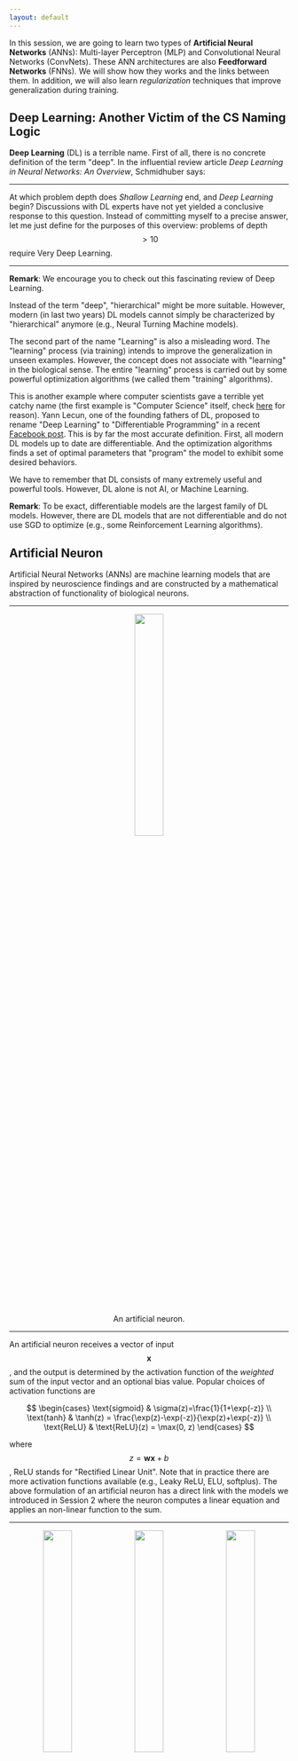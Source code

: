 ```yaml
---
layout: default
---
```


In this session, we are going to learn two types of __Artificial Neural Networks__ (ANNs): Multi-layer Perceptron (MLP) and Convolutional Neural Networks (ConvNets). These ANN architectures are also __Feedforward Networks__ (FNNs). We will show how they works and the links between them. In addition, we will also learn _regularization_ techniques that improve generalization during training.

## Deep Learning: Another Victim of the CS Naming Logic

__Deep Learning__ (DL) is a terrible name. First of all, there is no concrete definition of the term "deep". In the influential review article _Deep Learning in Neural Networks: An Overview_, Schmidhuber says:

---

At which problem depth does _Shallow Learning_ end, and _Deep Learning_ begin? Discussions with DL experts have not yet yielded a conclusive response to this question. Instead of committing myself to a precise answer, let me just define for the purposes of this overview: problems of depth $$>10$$ require Very Deep Learning.

---

__Remark__: We encourage you to check out this fascinating review of Deep Learning.

Instead of the term "deep", "hierarchical" might be more suitable. However, modern (in last two years) DL models cannot simply be characterized by "hierarchical" anymore (e.g., Neural Turning Machine models).

The second part of the name "Learning" is also a misleading word. The "learning" process (via training) intends to improve the generalization in unseen examples. However, the concept does not associate with "learning" in the biological sense. The entire "learning" process is carried out by some powerful optimization algorithms (we called them "training" algorithms).

This is another example where computer scientists gave a terrible yet catchy name (the first example is "Computer Science" itself, check [here](https://ocw.mit.edu/courses/electrical-engineering-and-computer-science/6-001-structure-and-interpretation-of-computer-programs-spring-2005/video-lectures/1a-overview-and-introduction-to-lisp/) for reason). Yann Lecun, one of the founding fathers of DL, proposed to rename "Deep Learning" to "Differentiable
Programming" in a recent [Facebook post](https://www.facebook.com/yann.lecun/posts/10155003011462143). This is by far the most accurate definition. First, all modern DL models up to date are differentiable. And the optimization algorithms finds a set of optimal parameters that "program" the model to exhibit some desired behaviors.

We have to remember that DL consists of many extremely useful and powerful tools. However, DL alone is not AI, or Machine Learning.

__Remark__: To be exact, differentiable models are the largest family of DL models. However, there are DL models that are not differentiable and do not use SGD to optimize (e.g., some Reinforcement Learning algorithms).

## Artificial Neuron

Artificial Neural Networks (ANNs) are machine learning models that are inspired by neuroscience findings and are constructed by a mathematical abstraction of functionality of biological neurons.

---

<div align="center">
    <p><img src="./images/neuron.png" width="32%"></p>
    <p>An artificial neuron.</p>
</div>

---

An artificial neuron receives a vector of input $$\mathbf{x}$$, and the output is determined by the activation function of the _weighted_ sum of the input vector and an optional bias value. Popular choices of activation functions are

$$
\begin{cases}
    \text{sigmoid} & \sigma(z)=\frac{1}{1+\exp(-z)} \\
    \text{tanh} & \tanh(z) = \frac{\exp(z)-\exp(-z)}{\exp(z)+\exp(-z)} \\
    \text{ReLU} & \text{ReLU}(z) = \max(0, z)
\end{cases}
$$

where $$z=\mathbf{w}\mathbf{x}+b$$, ReLU stands for "Rectified Linear Unit". Note that in practice there are more activation functions available (e.g., Leaky ReLU, ELU, softplus). The above formulation of an artificial neuron has a direct link with the models we introduced in Session 2 where the neuron computes a linear equation and applies an non-linear function to the sum.

---

<div align="center">
    <p><img src="./images/sigmoid.jpeg" width="32%">
    <img src="./images/tanh.jpeg" width="32%">
    <img src="./images/relu.jpeg" width="32%"></p>
    <p><b>Left</b>: the Sigmoid function; <b>Middle</b>: the tanh function; <b>Right</b>: the ReLU function.</p>
</div>

---

__Sigmoid function__ was very popular because (a) the function has a range between 0 to 1 so that one can interpret the level of activation to some meaning (e.g., probability, degree of activation); (b) the function is more "biological plausible" than other activation functions for our artificial neuron model. However, in practice, Sigmoid function has some very undesirable properties. One of the greatest issues is that the gradient of the neuron reaches to zero when the activation of the neuron saturates at the tails of the function. When the gradient is
close zero, the parameters that is associated with the neuron can not be effectively updated.

__tanh__ is the scaled and shifted version of the Sigmoid function ($$\tanh(x)=2\sigma(2x)-1$$). This function squashes the function input to the range $$(-1, 1)$$. Compared to the Sigmoid function, the $$\tanh$$ function is zero-centered although it still has the saturation problem. In practice, the $$\tanh$$ function is always preferred to the Sigmoid function.

__ReLU__ becomes very popular in the last few years after the seminal work _ImageNet Classification with Deep Convolutional Neural Networks_ by Alex Krizhevsky, et al. was published in 2014. The function greatly accelerates the training compared to the Sigmoid or $$\tanh$$ functions. Additionally, ReLU is very cheap to compute. The ReLU function has its own problems as well. For example, a neuron may not be activated by any inputs (e.g., always outputs zero) from the entire
dataset if the neuron experienced a large gradient flow. And because the ReLU is an open-ended function, the training may suffer from instability if the network has too many layers.

__Remark__: Although ReLU function is the most-common choice of the activation function, Sigmoid or $$\tanh$$ function have their own market. In particular, they are preferable in Recurrent Neural Networks (RNNs) where the neuron receives feedback signals.

__Remark__: The artificial neuron model is inspired by neuronscience findings and can solve many different problems. However, one should not over-explain its connection with neuroscience because the model can perfectly be analyzed without any neuroscience knowledge.

A group of artificial neurons can be organized into a layer. A layer is the building block of ANNs. Interactions between and within layers shape the dynamics of the neural networks.

## Multi-layer Perceptron

The Multi-layer Perceptron (MLP) network is a canonical Feedforward ANN architecture. Let's firstly define its parent class - FeedForward Neural Network (FNNs) before discussing the MLP networks.

FNNs are a class of ANNs where the computation flows in a single direction: there is no _feedback_ connection between layers. An FNN consists of $$L$$ layers where each layer $$l$$ is defined by its parameters $$\{\mathbf{W}^{l}, \mathbf{b}^{l}\}$$, which are referred to as weights and biases respectively. An activation function $$f^{l}(\cdot)$$ maps the layer input $$\mathbf{h}^{l-1}$$ to layer output $$\mathbf{h}^{l}$$:

$$
\begin{aligned}
    \mathbf{h}^{0} &= \mathbf{x} \\
    \mathbf{y} &= \mathbf{h}^{L} \\
    \mathbf{h}^{l} &= f^{l}\left(\mathbf{h}^{l-1}; \mathbf{W}^{l}, \mathbf{b}^{l}\right),\quad 1\leq l\leq L
\end{aligned}
$$

An alternative view of FNNs is that the network computes a composition of functions (Goodfellow et al., 2016; Poggio et al., 2017):

$$
\mathbf{y}=f^{L}(f^{L-1}(f^{L-2}(\cdots(f^{2}(f^{1}(\mathbf{x})))\cdots)))
$$

Note that the above formulation omits the method of computation between the layer input $$\mathbf{h}^{l-1}$$ and the parameters $$\{\mathbf{W}^{l}, \mathbf{b}^{l}\}$$. In some books, the result before applying the activation function is called _pre-activation_ and denoted as $$\mathbf{z}^{l}$$.

Now, we can describe the MLP network in a similar manner. Suppose the $$l$$-th layer has $$m$$ neurons and $$(l-1)$$-th layer has $$n$$ neurons, and the parameters $$\mathbf{W}^{l}\in\mathbb{R}^{m\times n}$$, $$\mathbf{b}^{l}\in\mathbb{R}^{m}$$. The input activation from $$(l-1)$$-th layer $$\mathbf{h}^{l-1}\in\mathbb{R}^{n}$$, the activation of $$l$$-th layer can be computed by:

$$
\mathbf{h}^{l}=f^{l}\left(\mathbf{W}^{l}\mathbf{h}^{l-1}+\mathbf{b}^{l}\right)
$$

A Keras example is as follows:

```python
x = Dense(100)(x)  # the layer has 100 neuron
x = Activation("relu")(x)  # the activation function is ReLU
```

---

<div align="center">
    <p><img src="./images/mlp-layer.png" width="32%"></p>
    <p>Example of MLP hidden layers.</p>
</div>

---

Conventionally, we call the first layer as the input layer, the last layer as the output layer, and the rest of layers as hidden layers. The input layer has a special array of neurons where each neuron has only one input value, the parameters are fixed as $$\{\mathbf{W}^{1}=\mathbf{I}, \mathbf{b}^{1}=\mathbf{0}\}$$ where $$\mathbf{I}$$ is the identity matrix. The activation function for the first layer is the linear activation $$f^{1}(z)=z$$.

Note that from the architecture point of view, MLP network is a generalization to Linear Regression and Logistic Regression (see [Session 2](./session_02.html)). Linear Regression and Logistic Regression are MLP networks that has two layers. Furthermore, the activation functions of the Linear Regression and Logistic Regression
is $$f(x)=x$$ and $$f(x)=\sigma(x)$$ respectively.

The most profound mathematical argument on the MLP network may be the _Universal Approximation Theorem_. This theorem states that a MLP network with a single hidden layer that contains finite number of neurons can uniformly approximate the target function $$f$$ with arbitrary precision. This theorem was firstly proved by George Cybenko in 1989 for Sigmoid activation functions. This theorem then generated a huge influence on researchers back in the 1990s and early 2000s.
Because a three-layered MLP network is a universal function approximator, researchers refused to go beyond three layers given limited computing resources at the time. However, the theorem does not give any information on how long the network takes to find a good approximation. And in practice, we usually found that it is usually very time costly compared to deeper architectures.

__Remark__: Because the MLP layer densely connects all the neurons between two layers, it is also referred to as Fully-Connected Layer or Dense Layer.

__Remark__: Shun'ichi Amari wrote a brilliant article titled _Neural theory of association and concept-formation_ in 1977. This paper explained how the neural networks can perform unsupervised learning and supervised learning. Amazingly, it also showed how MLP-kind network can be trained via gradient descent.

## Convolutional Nerual Networks

Convolutional Neural Networks (ConvNets) is another type of FNN (Lecun et al., 1998). ConvNets explicitly proposed to work with images. Furthermore, we can show that this model generalizes the MLP networks. ConvNets are largely responsible for the renaissance of neural networks
(Krizhevsky et al., 2012). They have proven to be great architectures for
achieving state-of-the art results on visual recognition tasks, e.g., image and
video recognition (Simonyan & Zisserman, 2014; Szegedy et al., 2015; Ji et al.,
2013), object detection (Ren et al., 2015; Liu et al., 2015) and image caption
generation (Karpathy & Li, 2015; Vinyals et al., 2016). Recent results show
that certain types of ConvNets achieve comparable performance in Natural
Language Processing (NLP) tasks against RNNs (Zhang et al., 2015; Kalchbrenner et al., 2016).

---

<div align="center">
    <p><img src="./images/convnet.png" width="70%"></p>
    <p>ConvNets usually consist of convolution layers, pooling layers and dense layers.</p>
</div>

---

Usually, a ConvNet consists of convolution layers, pooling layers and dense layers. In the following sections, we will discuss them in details.

### Convolution Layer

ConvNets heavily use 2D convolution on 3D tensor. Informally, 2D convolution can be viewed as a filtering process where you have a filter that applies on the input tensor. Let's consider a concrete example where you have a $$6\times 6$$ binary image and a $$3\times 3$$ binary filter. The _valid convolution_ can be performed by using the filter as a sliding window and applying convolution operation at every possible position, the filter and the covered region does an element-wise multiplication and summation. See the
example as follows:

---

<div align="center">
    <p><img src="./images/Convolution_schematic.gif" width="50%"></p>
    <p>2D convolution on a 6x6 binary image with a 3x3 filter. Image Credit: <a href="http://ufldl.stanford.edu/tutorial/supervised/FeatureExtractionUsingConvolution/">UFLDL</a></p>
</div>

---

For example, when the filter is covered the top-left corner, the output value can be computed by

$$
\sum_{i,j}\left[\begin{matrix}
    1 & 1 & 1 \\
    0 & 1 & 0 \\
    0 & 0 & 1
\end{matrix}\right]\odot\left[\begin{matrix}
    1 & 0 & 1 \\
    0 & 1 & 0 \\
    1 & 0 & 1
\end{matrix}\right] = \sum_{i,j}\left[\begin{matrix}
    1 & 0 & 1 \\
    0 & 1 & 0 \\
    0 & 0 & 1
\end{matrix}\right] = 4
$$

More generally, if the input image has the dimension of $$N_{h}\times N_{w}$$ and the filter size is $$K_{h}\times K_{w}$$, the output size of the convolved output is $$(N_{h}-K_{h}+1)\times(N_{w}-K_{w}+1)$$. This convolved output is usually referred to as a _feature map_. Commonly, we call the input of a convolution layer as the _input feature map(s)_ and the output as the _output feature map(s)_.

In the above example, the input binary image has only one _channel_ that means the image is a 2D array. However, a RGB image usually has three _channels_ where these channels represents the red intensity, the green intensity and the blue intensity correspondingly. The mixture of these three channels produces a color image. How can a convolution layer deal with the input that has multiple channels? The answer is that we also give more channels to
the filter. Suppose that the input has $$N_{f}$$ channels (or feature maps), the filter will also have $$K_{n}=N_{f}$$ channels. First, each channel of the filter is applied on the corresponding channel of the input. Second, the convolved outputs of all feature maps are summed along the axis of the channels so that they are combined into one output feature map. A visual example is given as follows

---

<div align="center">
<iframe src="./res/conv-demo/index.html" width="100%" height="700px;" style="border:none;"></iframe>
    <p>Convolution on a 3x7x7 image with two 3x3x3 filters. Image Credit: <a href="http://cs231n.github.io/convolutional-networks/">CS231n</a></p>
</div>

---

In above example, the input feature map is a 3D tensor, and respectively, the filter is also a 3D tensor. In ConvNets, every _convolution layer_ usually has $$K_{m}$$ filters, each filter can generate __one__ output feature map. Hence, the filters of a convolution layer can be characterized as a 4D tensor `number of filters x number of channels x height of filters x width of filters`. The input feature map is then transformed from a 3D tensor to another 3D tensor.

__Remark__: The number of channels/feature maps is also called the __depth__ of the layer input and output.

__Remark__: We use "feature map" and "channel" interchangeably for describing the layer input and output. For filters, we only use the term "channel" for describing its depth.

Additionally, there are two configurations for defining the convolution layer: _padding_ and _strides_. The padding operation pads additional rows and columns to each channel of the input feature maps. Usually, the operation pads a constant value such as 0. In some cases, one might appends values that are generated from some distribution. The strides describes how we slide the filters. When the stride is 1, then we move the filters one pixel at a time. When the stride is 2, then the
filters jump two pixels at a time. The above example has a stride that is equal to two in both horizontal and vertical directions. A Keras example is as follows:

```python
x = Conv2D(filters=10,          # this layer has 10 filters
           kernel_size=(3, 3),  # the filter size is 3x3
           strides=(2, 2),      # horizontal stride is 2, vertical stride is 2
           padding="same")(x)   # pad 0s so that the output has the same shape as input
x = Activation("relu")(x)
```

With the informal description above, we can now formally describe the convolution layer. The weights of the $$l$$-th convolution layer can be defined as a 4D tensor where the dimension of the tensor is determined by number of filters $$K_{m}$$, number of channels $$K_{n}$$, the height of the filters $$K_{h}$$ and the width of the filters $$K_{w}$$ (e.g., $$\mathbf{W}^{l}\in\mathbb{R}^{K_{m}\times K_{n}\times K_{h}\times K_{w}}$$). The bias is a 1D tensor where the length is equal
to the number of filters (e.g., $$\mathbf{b}^{l}\in\mathbb{R}^{K_{m}}$$). Let the input feature maps $$\mathbf{F}$$ be a 3D tensor where the dimension is defined as number of feature maps $$N_{f}$$, the height of the feature map $$N_{h}$$ and the width of the feature map $$N_{w}$$ (e.g., $$\mathbf{F}\in\mathbb{R}^{N_{f}\times N_{h}\times N_{w}}$$). Note that the MLP network is a special case when $$N_{h}=N_{w}=1$$.

$$
\begin{aligned}
    \mathbf{z}_{k_{m}}(i,j)&=\left(\mathbf{W}_{k_{m}}^{l}*\mathbf{F}\right)(i,j) \\
    &=\sum_{k_{n}}\sum_{k_{h}}\sum_{k_{w}}\mathbf{F}(k_{h}, k_{w})\mathbf{W}_{k_{m}}^{l}(i-k_{h}, j-k_{w})+\mathbf{b}_{k_{m}}^{l} \\
    \mathbf{h}_{k_{m}}^{l}&=f^{l}(\mathbf{z}_{k_{m}})
\end{aligned}
$$

The above equations demonstrate the convolution operation by using the $$k_{m}$$-th filter. The output of the layer $$\mathbf{h}^{l}$$ includes the activations (output feature maps) from all filters $$\{\mathbf{h}_{1}^{l}, \ldots, \mathbf{h}_{K_{m}}^{l}\}$$. Note that the above equations do not include zero-padding and stride parameters. Each element in the output feature maps is a neuron, and the value of the element represents the activation of the neuron. Under this
construction, consequently, each convolution layer usually has much less parameters than a MLP layer. At the same time, a convolution layer uses a lot more computing resources than a MLP layers. To compute one feature map, the filter is used repeatedly. This feature of the convolution layer is called _weight sharing_.

The last topic of this section is to calculate the output feature maps' tensor shape  given the horizontal padding $$P_{h}$$, the vertical padding $$P_{v}$$, the horizontal stride $$S_{h}$$ and vertical stride $$S_{v}$$, the output feature maps' tensor shape is:

$$
\begin{aligned}
    \hat{N}_{f}&=K_{m} \\
    \hat{N}_{h}&=(N_{h}-K_{h}+2P_{h})/S_{h}+1 \\
    \hat{N}_{w}&=(N_{w}-K_{w}+2P_{w})/S_{w}+1
\end{aligned}
$$

Note that in practice, we prefer to process a batch of 3D tensors instead of one. Therefore, usually, we define the input of the convolution with an additional dimension that represents the `batch_size`. The input can be characterized as a 4D tensor as well: `batch_size x number of feature maps x height of feature maps x width of feature maps`.

__Remark__: Readers may recognize that the above examples compute "correlation" instead of "convolution". The correct convolution requires _filter flipping_ where one needs to transpose every channel of a filter. However, to demonstrate how the convolution is performed, we assume that all the filters have been "flipped".

### Pooling Layer

Another important component of ConvNets is pooling. The pooling operation is inspired by the complex cells in the Primary Visual Cortex (V1) (Hubel
& Wiesel, 1962). It serves as a way of sub-sampling and invariance. Max-pooling and average-pooling are notable examples of pooling operations which
are widely applied in DNNs.

In many ways, one can view the pooling layer as a variant of the convolution layer. Although this claim is not correct in general, this can help you understand the concept. Let's consider a filter that has the size $$K_{h}\times K{v}$$ (the pooling size) can carry out the pooling operation on a feature map. We also define the padding parameters $$P_{h}$$, $$P_{v}$$ and the stride parameters $$S_{h}$$, $$S_{v}$$. Now we slide this filter on the target feature map as the same as the convolution
process. At each covered region, instead of computing the weighted sum of the region, the filter applies a predefined function $$g$$ that extracts/computes the output value. The same filter carries out the same process to all other input feature maps. At the end of the pooling operation, the height and width of the output feature maps may be different from the input feature maps. However, the number of the feature maps is remained the same. The tensor size of the output feature
maps can be calculated:

$$
\begin{aligned}
    \hat{N}_{f}&=N_{f} \\
    \hat{N}_{h}&=(N_{h}-K_{h}+2P_{h})/S_{h}+1 \\
    \hat{N}_{w}&=(N_{v}-K_{v}+2P_{v})/S_{v}+1
\end{aligned}
$$

In principle, one can parameterize the predefined pooling function $$g$$. Because the pooling layer is usually served as a way of sub-sampling, we often do not introduce extra parameters for the pooling function. We also rarely introduce any extra padding because of the same reason. Conventionally, we set the stride as the same as the pooling size (e.g, $$K_{h}=S_{h}$$, $$K_{v}=S_{v}$$). This way, the covered regions are not overlapped while the filter is moving. We
commonly call this as "non-overlapping pooling". In some situations, you can set the stride smaller than the pooling size. We hence refer this case to as "overlapped pooling".

---

<div align="center">
    <img src="./images/pool.jpeg" width="30%">
    <img src="./images/maxpool.jpeg" width="50%">
    <p><b>Left</b>: The pooling operation; <b>Right</b>: An example of Max-pooling. Image Credit: <a href="http://cs231n.github.io/convolutional-networks/">CS231n</a></p>
</div>

---

The rest of this section discuss two popular types of pooling: Max-pooling and Average-pooling.

The max-pooling selects the maximum value in the covered region and omits all other values. The max-pooling operation implements a certain degree of "translation invariance" at small scale because if the input feature maps has a small shift, the same maximum value can still be selected.
Given a set of input feature maps $$\mathbf{F}$$, for each input feature map $$\mathbf{F}_{n_{f}}$$ where $$1\leq n_{f}\leq N_{f}$$, the output feature map $$\hat{\mathbf{F}}_{n_{f}}$$ can be computed via the following equation:

$$
\begin{aligned}
\hat{\mathbf{F}}_{n_{f}}(i,j)&=\text{MaxPool}(\mathbf{F}_{n_{f}})\\
&=\max\left\{\mathbf{F}_{n_{f}}(i',j'); i'\in[iS_{v}, iS_{v}+K_{v}-1], j'\in[jS_{h}, jS_{h}+K_{h}-1]\right\}
\end{aligned}
$$

where the $$i$$ (the row index) and $$y$$ (the column index) start from 0. We also assume that the padding has been done beforehand. A Keras example is given as follows:

```python
x = MaxPooling2D((2, 2))(x)  # perform max-pooling over 2x2 non-overlapping region
```

As the name suggested, the average-pooling operation computes the average activation of the covered region:

$$
\begin{aligned}
\hat{\mathbf{F}}_{n_{f}}(i,j)&=\text{AvgPool}(\mathbf{F}_{n_{f}})\\
&=\frac{1}{K_{h}\times K_{v}}\sum_{i'\in[iS_{v}, iS_{v}+K_{v}-1]}\sum_{j'\in[jS_{h}, jS_{h}+K_{h}-1]}\mathbf{F}_{n_{f}}(i',j')
\end{aligned}
$$

A Keras example is given as follows:

```python
x = AveragePooling2D((2, 2))(x)  # perform average-pooling over 2x2 non-overlapping region
```

In practice, there are two kinds of special cases of max-pooling and average-pooling that are widely employed: global max-pooling and global average-pooling. As the name suggested, the global max-pooling and average-pooling has the configurations where $$K_{h}=N_{h}$$, $$K_{v}=N_{w}$$, the padding is set to zero and stride is set to one.

Note that in section, we only describes the pooling layers for 2D feature maps. There are other variants in Keras implementation that can deal with 1D or 3D feature maps.

__Remark__: Recently, people tends to use convolution that has larger strides to replace the pooling operation for sub-sampling, such as ResNets.

### Flatten and Dense Layers

The output of convolution and pooling layers for a single sample is organized in a 3D tensor. And commonly, we would like to reorganize this tensor to a 1D vector so that we can manipulate all "information" carried by the output easily. This process is called _flatten_. The flatten operation simply "stretch" an $$N-D$$ tensor into a 1D vector. In Keras, you can easily use the `Flatten` layer to do this job:

```python
x = Flatten()(x)
```

Note that we always assume that the first dimension is reserved for `batch_size` and the flatten operation does not affect the first dimension. For example, if you flatten a input 4D tensor with the size `(64, 10, 20, 3)`, the flattened output is a 2D tensor with the size `(64, 10x20x3)`.

One main reason of performing the flatten operation is to append more MLP layers (see above figure). Because MLP layers only receives 1D vector as inputs, we will have to flatten the output of convolution layers before send it into the MLP layers. In practice, we usually refer MLP layers to as Dense layer or Fully-Connected layer.

Note that it is possible to convert a 1D vector back to a 3D tensor via reshaping. This is sometimes useful in practice while your desired output is characterized as a 3D volume.

__Remark__: the development of modern ConvNet-based architectures is beyond the scope of this module. But we do encourage readers to check out some seminal works in this fields, such as AlexNet, GoogLeNet, VGGNet, OverFeat, ResNet.

## Regularization

Regularization techniques in DNNs research help to reduce the network generalization error which is the difference between training and testing errors. These
techniques usually bound the weights, stabilize training, and increase robustness against adversarial examples of the network. This section introduces $$L^{2}$$
Regularization, Dropout and Batch Normalization (BN) (Ioffe & Szegedy, 2015). A more informative review of regularization in Deep Learning can be found in Goodfellow et al. (2016).

### $$L^{2}$$ Regularization

$$L^{2}$$ regularization is commonly referred to as _weight decay_. It has been broadly applied in DNNs in order to control the squared sum of the trainable parameters $$\theta$$. To apply $$L^{2}$$ regularization, one modifies the original cost function $$J$$ to $$\hat{J}$$:

$$
\hat{J}(\theta, \lambda)=J(\theta)+\lambda\|\theta\|_{2}^{2}
$$

where $$\lambda$$ is a small constant that controls the weight decay speed. A Keras example is given as follows:

```python
from keras import regularizers
x=Dense(64,
        kernel_regularizer=regularizers.l2(0.01))(x)  # add L2 regularization on weights of this layer 
```

Intuitively, as the $$L^{2}$$ regularization applies the constraints on the weights, it reduce the effects of overfitting by decreasing the magnitude of the weights.

Usually $$L^{2}$$ regularization is not applied to the bias terms and only makes small difference if it applies to the bias terms. Note that in some books, the control parameter $$\lambda$$ is written as $$\frac{\lambda}{2}$$. This style of formulation helps while deriving the gradient updates.

__Remark__: $$L^{2}$$ Regularization is also known as _ridge regression_ or _Tikhonov regularization_.

### Dropout

Dropout is very simple yet effective regularization technique for mitigating the overfitting (Srivastava et al 2014). Dropout firstly compute a binary mask where $$p$$% of the elements of the mask are set to zero stochastically. Then the mask and the incoming layer inputs $$\mathbf{h}^{l-1}$$ performs a element-wise multiplication. Finally, the masked output $$\tilde{\mathbf{h}}^{l-1}$$ is used as the layer input. This binary mark switches the neuron off by turning the
activation to zero. Hence, the neuron would not be updated in the next gradient update.

$$
\begin{aligned}
    \mathbf{r}^{l}&\sim\text{Bernoulli}(p) \\
    \tilde{\mathbf{h}}^{l-1}&=\mathbf{r}^{l}\odot\mathbf{h}^{l-1} \\
    \tilde{\mathbf{h}}^{l}&=f^{l}(\tilde{\mathbf{h}}^{l-1})
\end{aligned}
$$

Note that this process is only performed during the network training so that the generalization could be improved. It switches off during the testing/inference phase. A Keras example is given as follows:

```python
x = Dropout(0.3)(x)  # 30 of the neurons are dropped
```

The dropout purposely adds noise to the system so that during training, the network is forced to make correct prediction with imperfect inputs. This process hence improves the robustness of the network to test samples.

Another way to explain the dropout is the network resemble view. Because at each batch training, the network switches $$p$$% neurons off, the masked network is trained while the weights of the other neurons are not updated. After training, since the dropout is not applied anymore, we can intuitively view that all the masked networks during training are combined to produce prediction simultaneously.

__Remark__: from the formulation, Dropout connects to another classical architecture - _Denoising Autoencoder_. Interested readers can checkout this architecture.

### Batch Normalization

Batch Normalization (BN) was proposed as a strategy of reducing internal
covariate shift (Ioffe & Szegedy, 2015). Internal covariate shift is characterized
as “the change in the distribution of network activation due to the change in
network parameters during training”. Mathematically, BN is defined as:

$$
\hat{\mathbf{h}} = \text{BN}(\mathbf{h};\gamma, \beta)=\beta+\gamma\odot\frac{\mathbf{h}-\mathbb{E}[\mathbf{h}]}{\sqrt{\text{Var}[\mathbf{h}]+\varepsilon}}
$$

where the equation takes the layer's output activation $$\mathbf{h}$$ and normalizes it into $$\hat{\mathbf{h}}$$, $$\gamma$$ and $$\beta$$ are trainable parameters that are called scale and shift parameters respectively, and $$\varepsilon$$ is a small regularization constant. A Keras example is as follows:

```python
x = BatchNormalization()(x)  # perform BN on the input
```

The use of BN in DNNs greatly smooths the network training in practice. It is not used as a default component in many DNNs architectures (e.g., ResNets). The application of BN in RNNs is recently explored in Cooijmans et al. (2016).

Note that one would have to perform BN in both training and inference phases. The only difference is that during the inference phase, the trained $$\gamma$$ and $$\beta$$ parameters are not updated anymore. Furthermore, there are techniques to rescale the trained weights according to BN's trained parameters so that one can avoid BN's calculation during the inference phase. We omitted this details because this is out of the scope of this module.

__Remark__: Since the Batch Normalization was proposed, there is a trend of abandoning Dropout as the dropout seems making small difference in training.

## Exercises

1. In this exercise, you will need to implement a multi-layer perceptron to classify the images in the [Fashion-MNIST](https://github.com/zalandoresearch/fashion-mnist) dataset into ten classes. As in last week, you will be provided with a [template script](./res/code/mlp-with-keras-layers-template.py) with the barebone structure of the implementation. You will need to complete the script by defining a multi-layer perceptron model with two hidden layers of 100 units each, each with 'relu' activation, using Keras layers, compile the model with the categorical cross entropy loss and an optimizer of your choice, and train the model. Note the performance of the model after every epoch and also note the number of parameters in the model.

2. In this exercise, you will need to implement a convolutional neural network to classify the images in the Fashion MNIST dataset into ten classes. You will be provided with a [template script](./res/code/conv-net-with-keras-layers-template.py) with the barebone structure of the implementation. You will need to complete the script by defining a convolutional neural network as described below, using Keras layers, compile and train the model as in the above exercise. Compare both the performance of this model and also the number of trainable parameters in this model to the multi-layer perceptron model trained in the above exercise.

    ---

    The convolutional neural network has a convolution layer with `20` kernels of size `5x5` each, with a `relu` activation followed by max pooling with a pool size of `(2, 2)` and a stride of `(2, 2)`. This is followed by another convolution layer with `50` kernels of size `5x5` each, with a `relu` activation followed by max pooling with a pool size of `(2, 2)` and a stride of `(2, 2)`. Now flatten the 2D output from the previous layer and apply a linear transformation to a space with `500` units, with a `relu` activation, followed by another linear transformation into `10` units. Use a `softmax` activation on the final layer to train the model as a classifier.

    ---

3. In this exercise, you will need to implement a multi-layer perceptron as in the first exercise, but you will not be using the Keras layers but build the model from scratch like in the second exercise from last week. You will have to build a multi-layer perceptron with arbitrary number of layers with arbitrary number of units in each of the layer. You can assume the number of layers is given by a variable `num_layers` and set it to 2 like in the first exercise, and the number of units in each of the layer can be assumed to be encoded in a list `num_units` and set it to `[100, 100]` like in the first exercise. You will have to create the necessary input and target placeholders, create the necessary variables of appropriate shapes, perform the necessary operations as in a multi-layer perceptron, define the loss based on the model prediction and the target, and then define the gradients of the loss with respect to the variables in the model. Then you will have to define the train_function and the test_function like in the last model. You will be provided with a [template script](./res/code/mlp-basic-template.py) to help you with the peripheral script.

